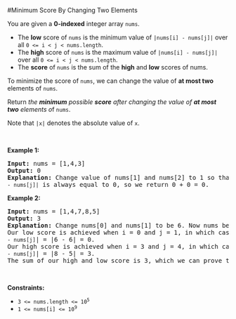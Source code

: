 #Minimum Score By Changing Two Elements
<p>You are given a <strong>0-indexed</strong> integer array <code>nums</code>.</p>
<ul>
<li>The <strong>low</strong> score of <code><font face="monospace">nums</font></code> is the minimum value of <code>|nums[i] - nums[j]|</code> over all <code>0 &lt;= i &lt; j &lt; nums.length</code>.</li>
<li>The <strong>high</strong> score of <code><font face="monospace">nums</font></code> is the maximum value of <code>|nums[i] - nums[j]|</code> over all <code>0 &lt;= i &lt; j &lt; nums.length</code>.</li>
<li>The <strong>score</strong> of <code>nums</code> is the sum of the <strong>high</strong> and <strong>low</strong> scores of nums.</li>
</ul>
<p>To minimize the score of <code>nums</code>, we can change the value of <strong>at most two</strong> elements of <code>nums</code>.</p>
<p>Return <em>the <strong>minimum</strong> possible <strong>score</strong> after changing the value of <strong>at most two</strong> elements o</em>f <code>nums</code>.</p>
<p>Note that <code>|x|</code> denotes the absolute value of <code>x</code>.</p>
<p> </p>
<p><strong class="example">Example 1:</strong></p>
<pre><strong>Input:</strong> nums = [1,4,3]
<strong>Output:</strong> 0
<strong>Explanation:</strong> Change value of nums[1] and nums[2] to 1 so that nums becomes [1,1,1]. Now, the value of <code>|nums[i] - nums[j]|</code> is always equal to 0, so we return 0 + 0 = 0.
</pre>
<p><strong class="example">Example 2:</strong></p>
<pre><strong>Input:</strong> nums = [1,4,7,8,5]
<strong>Output:</strong> 3
<strong>Explanation:</strong> Change nums[0] and nums[1] to be 6. Now nums becomes [6,6,7,8,5].
Our low score is achieved when i = 0 and j = 1, in which case |<code>nums[i] - nums[j]</code>| = |6 - 6| = 0.
Our high score is achieved when i = 3 and j = 4, in which case |<code>nums[i] - nums[j]</code>| = |8 - 5| = 3.
The sum of our high and low score is 3, which we can prove to be minimal.
</pre>
<p> </p>
<p><strong>Constraints:</strong></p>
<ul>
<li><code>3 &lt;= nums.length &lt;= 10<sup>5</sup></code></li>
<li><code>1 &lt;= nums[i] &lt;= 10<sup>9</sup></code></li>
</ul>
